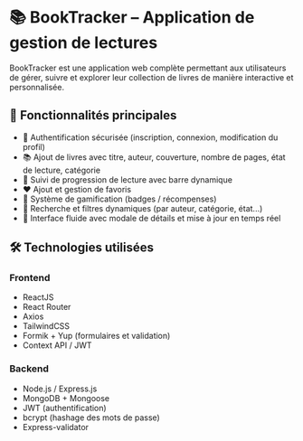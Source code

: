 # 📚 BookTracker – Application de gestion de lectures

BookTracker est une application web complète permettant aux utilisateurs de gérer, suivre et explorer leur collection de livres de manière interactive et personnalisée.

## 🚀 Fonctionnalités principales

- 🔐 Authentification sécurisée (inscription, connexion, modification du profil)
- 📚 Ajout de livres avec titre, auteur, couverture, nombre de pages, état de lecture, catégorie
- 📖 Suivi de progression de lecture avec barre dynamique
- ❤️ Ajout et gestion de favoris
- 🏅 Système de gamification (badges / récompenses)
- 🔎 Recherche et filtres dynamiques (par auteur, catégorie, état...)
- 💬 Interface fluide avec modale de détails et mise à jour en temps réel

## 🛠️ Technologies utilisées

### Frontend
- ReactJS
- React Router
- Axios
- TailwindCSS
- Formik + Yup (formulaires et validation)
- Context API / JWT

### Backend
- Node.js / Express.js
- MongoDB + Mongoose
- JWT (authentification)
- bcrypt (hashage des mots de passe)
- Express-validator
